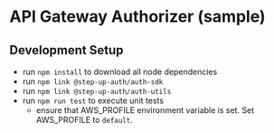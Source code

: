 # API Gateway Authorizer (sample)

## Development Setup

- run `npm install` to download all node dependencies
- run `npm link @step-up-auth/auth-sdk`
- run `npm link @step-up-auth/auth-utils`
- run `npm run test` to execute unit tests
  - ensure that AWS_PROFILE environment variable is set.  Set AWS_PROFILE to `default`.
